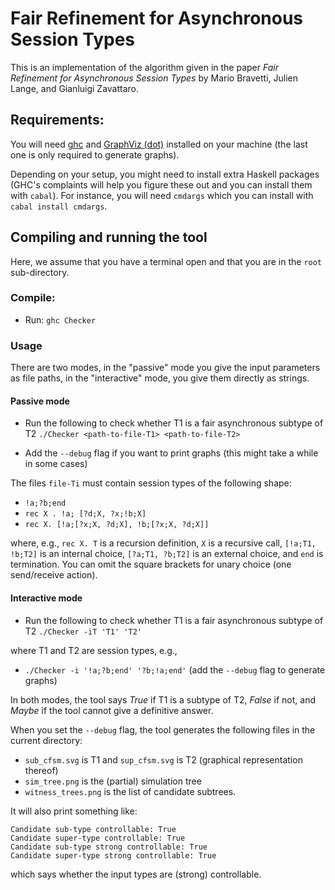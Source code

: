 # Fair Refinement for Asynchronous Session Types

This is an implementation of the algorithm given in the paper *Fair
Refinement for Asynchronous Session Types*  by Mario Bravetti,  Julien
Lange, and Gianluigi Zavattaro.

## Requirements:

You will need [ghc](https://www.haskell.org/platform/) and [GraphViz (dot)](https://www.graphviz.org/) installed on your machine (the last one is only required to generate graphs).

Depending on your setup, you might need to install extra Haskell
packages (GHC's complaints will help you figure these out and you can
install them with `cabal`). For instance, you will need `cmdargs`
which you can install with `cabal install cmdargs`.


## Compiling and running the tool

Here, we assume that you have a terminal open and that you are in the `root` sub-directory.

### Compile:

* Run: `ghc Checker`

### Usage

There are two modes, in the "passive" mode you give the input parameters as file paths, in the "interactive" mode, you give them directly as strings.

#### Passive mode

* Run the following to check whether T1 is a fair asynchronous subtype of T2  `./Checker <path-to-file-T1> <path-to-file-T2>`

* Add the `--debug` flag if you want to print graphs (this might take a while in some cases)

The files `file-Ti` must contain session types of the following shape:

- `!a;?b;end`
- `rec X . !a; [?d;X, ?x;!b;X]`
- `rec X. [!a;[?x;X, ?d;X], !b;[?x;X, ?d;X]]`


where, e.g., `rec X. T` is a recursion definition, `X` is a recursive call, `[!a;T1, !b;T2]` is an internal choice, `[?a;T1, ?b;T2]` is an external choice, and `end` is termination. You can omit the square brackets for unary choice (one send/receive action).

#### Interactive mode

* Run the following to check whether T1 is a fair asynchronous subtype of T2  `./Checker -iT 'T1' 'T2'`

where T1 and T2 are session types, e.g.,

* `./Checker -i '!a;?b;end' '?b;!a;end'` (add the `--debug` flag to generate graphs)


In both modes, the tool says *True* if T1 is a subtype of T2, *False* if not, and *Maybe* if the tool cannot give a definitive answer.

When you set the `--debug` flag, the tool generates the following files in the current directory:

* `sub_cfsm.svg` is T1 and `sup_cfsm.svg` is T2 (graphical representation thereof)
* `sim_tree.png` is the (partial) simulation tree 
* `witness_trees.png` is the list of candidate subtrees.

It will also print something like:

```
Candidate sub-type controllable: True
Candidate super-type controllable: True
Candidate sub-type strong controllable: True
Candidate super-type strong controllable: True
```
which says whether the input types are (strong) controllable.

